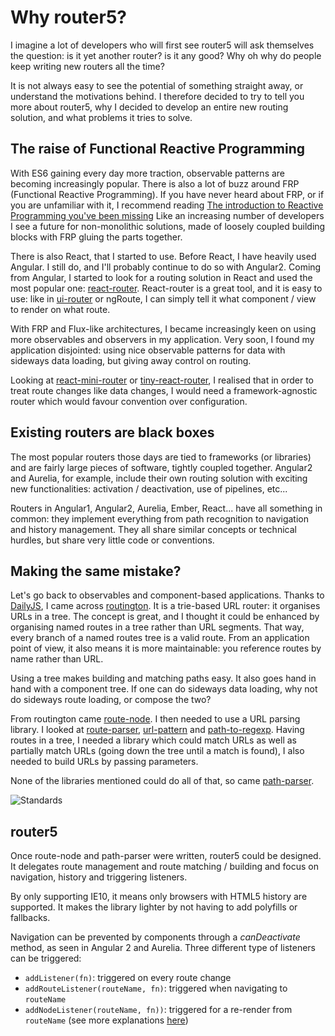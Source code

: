 # Why router5?

I imagine a lot of developers who will first see router5 will ask themselves the question: is it yet another router? is it any good? Why oh why
do people keep writing new routers all the time?

It is not always easy to see the potential of something straight away, or understand the motivations behind. I therefore decided
to try to tell you more about router5, why I decided to develop an entire new routing solution, and what problems it tries to solve.


## The raise of Functional Reactive Programming

With ES6 gaining every day more traction, observable patterns are becoming increasingly popular. There is also a lot of buzz around FRP
(Functional Reactive Programming). If you have never heard about FRP, or if you are unfamiliar with it, I recommend reading
[The introduction to Reactive Programming you've been missing](https://gist.github.com/staltz/868e7e9bc2a7b8c1f754)
Like an increasing number of developers I see a future for non-monolithic solutions, made of loosely coupled building blocks with FRP gluing the parts
together.

There is also React, that I started to use. Before React, I have heavily used Angular. I still do, and I'll probably continue to do so with
Angular2. Coming from Angular, I started to look for a routing solution in React and used the most popular one: [react-router](https://github.com/rackt/react-router).
React-router is a great tool, and it is easy to use: like in [ui-router](https://github.com/angular-ui/ui-router) or ngRoute, I can simply tell it
what component / view to render on what route.

With FRP and Flux-like architectures, I became increasingly keen on using more observables and observers in my application.
Very soon, I found my application disjointed: using nice observable patterns for data with sideways data loading, but giving away control on routing.

Looking at [react-mini-router](https://github.com/larrymyers/react-mini-router) or [tiny-react-router](https://github.com/asbjornenge/tiny-react-router),
I realised that in order to treat route changes like data changes, I would need a framework-agnostic router which would favour convention over
configuration.


## Existing routers are black boxes

The most popular routers those days are tied to frameworks (or libraries) and are fairly large pieces of software, tightly coupled together.
Angular2 and Aurelia, for example, include their own routing solution with exciting new functionalities: activation / deactivation, use
of pipelines, etc...

Routers in Angular1, Angular2, Aurelia, Ember, React... have all something in common: they implement everything from path recognition
to navigation and history management. They all share similar concepts or technical hurdles, but share very little code or conventions.


## Making the same mistake?

Let's go back to observables and component-based applications. Thanks to [DailyJS](http://dailyjs.com/),
I came across [routington](https://github.com/pillarjs/routington). It is a trie-based URL router: it organises URLs in a tree. The concept is
great, and I thought it could be enhanced by organising named routes in a tree rather than URL segments. That way, every branch of a named
routes tree is a valid route. From an application point of view, it also means it is more maintainable: you reference routes by name rather
than URL.

Using a tree makes building and matching paths easy. It also goes hand in hand with a component tree. If one can do sideways data loading,
why not do sideways route loading, or compose the two?

From routington came [route-node](https://github.com/troch/router5). I then needed to use a URL parsing library. I looked at
[route-parser](https://github.com/rcs/route-parser), [url-pattern](https://github.com/snd/url-pattern) and
[path-to-regexp](https://github.com/pillarjs/path-to-regexp). Having routes in a tree, I needed a library which could match
URLs as well as partially match URLs (going down the tree until a match is found), I also needed to build URLs by passing parameters.

None of the libraries mentioned could do all of that, so came [path-parser](https://github.com/troch/path-parser).

![Standards](https://imgs.xkcd.com/comics/standards.png)

## router5

Once route-node and path-parser were written, router5 could be designed. It delegates route management and route matching / building
and focus on navigation, history and triggering listeners.

By only supporting IE10, it means only browsers with HTML5 history are supported. It makes the library lighter by not having to add
polyfills or fallbacks.

Navigation can be prevented by components through a _canDeactivate_ method, as seen in Angular 2 and Aurelia. Three different type
of listeners can be triggered:

- `addListener(fn)`: triggered on every route change
- `addRouteListener(routeName, fn)`: triggered when navigating to `routeName`
- `addNodeListener(routeName, fn))`: triggered for a re-render from `routeName` (see more explanations [here]())
